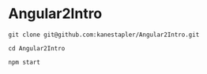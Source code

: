# Angular2Intro

`git clone git@github.com:kanestapler/Angular2Intro.git`

`cd Angular2Intro`

`npm start`
